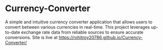 # Currency-Converter
A simple and intuitive currency converter application that allows users to convert between various currencies in real-time. This project leverages up-to-date exchange rate data from reliable sources to ensure accurate conversions.
Site is live at https://rohitroy20786.github.io/Currency-Converter/
